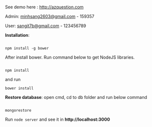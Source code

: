 See demo here : <http://azquestion.com>

Admin: minhsang2603@gmail.com - 159357

User: sangit7b@gmail.com - 123456789

**Installation**:


```

npm install -g bower

```
After install bower. Run command below to get NodeJS libraries.

```

npm install

```
and run

```
bower install
```
**Restore database**: open cmd, cd to db folder and run below command
```

mongorestore

```


Run `node server` and see it in **http://localhost:3000**
